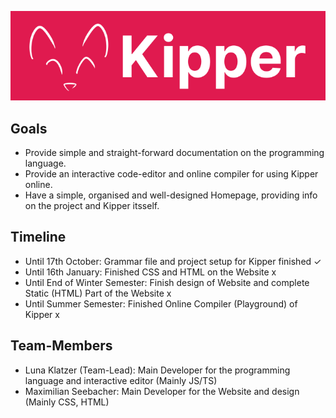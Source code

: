 ![](./src/img/Kipper-Logo-with-head.png)

## Goals

- Provide simple and straight-forward documentation on the programming language.
- Provide an interactive code-editor and online compiler for using Kipper online.
- Have a simple, organised and well-designed Homepage, providing info on the project and Kipper itsself.

## Timeline

- Until 17th October: Grammar file and project setup for Kipper finished ✓
- Until 16th January: Finished CSS and HTML on the Website x
- Until End of Winter Semester: Finish design of Website and complete Static (HTML) Part of the Website x
- Until Summer Semester: Finished Online Compiler (Playground) of Kipper x

## Team-Members

- Luna Klatzer (Team-Lead): Main Developer for the programming language and interactive editor (Mainly JS/TS)
- Maximilian Seebacher: Main Developer for the Website and design (Mainly CSS, HTML)
